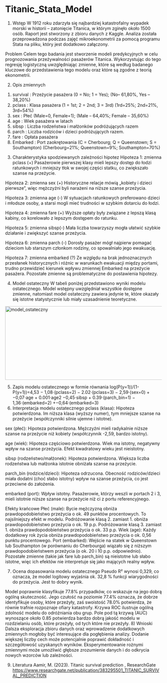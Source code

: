 # Titanic_Stata_Model

1) Wstęp
W 1912 roku zdarzyła się najbardziej katastrofalny wypadek morski w historii – zatonięcie Titanica, w którym zginęło około 1500 osób. Raport jest stworzony z zbioru danych z Kaggle. Analiza została przeprowadzona podczas zajęć mikroekonometrii za pomocą programu Stata na pliku, który jest dodatkowo załączony.

Problem
Celem tego badania jest stworzenie modeli predykcyjnych w celu prognozowania przeżywalności pasażerów Titanica. Wykorzystując do tego regresję logistyczną uwzględniając zmienne, które są według badanego kluczowe do przedstawienia tego modelu oraz które są zgodne z teorią ekonometrii.

2) Opis zmiennych 
1.	survival : Przeżycie pasażera (0 = No; 1 = Yes); (No– 61,80%, Yes – 38,20%)
2.	pclass : Klasa pasażera (1 = 1st; 2 = 2nd; 3 = 3rd) (1rd=25%; 2nd=21%, 3rd=54%)
3.	sex : Płeć (Male=0, Female=1); (Male – 64,40%; Female – 35,60%)
4.	age : Wiek pasażera w latach 
5.	sibsp : Liczba rodzeństwa i małżonków podróżujących razem 
6.	parch : Liczba rodziców i dzieci podróżujących razem. 
7.	fare : Opłata pasażera 
8.	Embarked : Port zaokrętowania (C = Cherbourg; Q = Queenstown; 
S = Southampton) (Cherbourg=21%; Queenstown=9%; Southampton=70%)
     

3) Charakterystyka spodziewanych zależności hipotez
Hipoteza 1:	zmienna pclass (+)
Pasażerowie pierwszej klasy mieli lepszy dostęp do łodzi ratunkowych i mniejszy tłok w swojej części statku, co zwiększało szanse na przeżycie.

Hipoteza 2:	zmienna sex 	(+)
Historyczne relacje mówią „kobiety i dzieci pierwsze”, więc mężczyźni byli narażeni na niższe szanse przeżycia.

Hipoteza 3: 	zmienna age (-)
W sytuacjach ratunkowych preferowano dzieci i młodsze osoby, a starsi mogli mieć trudności w szybkim dotarciu do łodzi.

Hipoteza 4: 	zmienna fare (+)
Wyższe opłaty były związane z lepszą klasą kabiny, co korelowało z lepszym dostępem do ratunku.

Hipoteza 5: 	zmienna sibsp(-)
Mała liczba towarzyszy mogła ułatwić szybkie działanie i zwiększyć szanse przeżycia.

Hipoteza 6: 	zmienna parch (-)
Dorosły pasażer mógł najpierw pomagać dzieciom lub starszym członkom rodziny, co spowalniało jego ewakuację.

Hipoteza 7: 	zmienna embarked (?)
Ze względu na brak jednoznacznych przesłanek historycznych i różnic w warunkach ewakuacji między portami, trudno przewidzieć kierunek wpływu zmiennej Embarked na przeżycie pasażera. Pozostałe zmienne są problematyczne do postawienia hipotezy.

4) Model ostateczny
W tabeli poniżej przedstawiono wyniki modelu ostatecznego. Model wstępny uwzględniał wszystkie dostępne zmienne, natomiast model ostateczny zawiera jedynie te, które okazały się istotne statystycznie lub miały uzasadnienie teoretyczne.

<img width="608" height="236" alt="model_ostateczny" src="https://github.com/user-attachments/assets/8608701d-895e-4737-8140-a71bd5b0f992" />

 

5) Zapis modelu ostatecznego w formie równania
log(P(y=1))/(1-P(y=1))=4,53 − 1,08⋅(pclass=2) − 2.02⋅(pclass=3) − 2,59⋅(sex=0) +−0,07⋅age + 0.001⋅age2 −0,45⋅sibsp + 0.39⋅(parch_bin=1) − 1,36⋅(embarked=2) +−0,64⋅(embarked=3)
6) Interpretacja modelu ostatecznego
pclass (klasa): Hipoteza potwierdzona. Im niższa klasa (wyższy numer), tym mniejsze szanse na przeżycie (współczynniki silnie ujemne i istotne).

sex (płeć): Hipoteza potwierdzona. Mężczyźni mieli radykalnie niższe szanse na przeżycie niż kobiety (współczynnik -2,59, bardzo istotny).

age (wiek): Hipoteza częściowo potwierdzona. Wiek ma istotny, negatywny wpływ na szanse przeżycia. Efekt kwadratowy wieku jest nieistotny.

sibsp (rodzeństwo/małżonek): Hipoteza potwierdzona. Większa liczba rodzeństwa lub małżonka istotnie obniżała szanse na przeżycie.

parch_bin (rodzice/dzieci): Hipoteza odrzucona. Obecność rodziców/dzieci miała dodatni (choć słabo istotny) wpływ na szanse przeżycia, co jest przeciwne do założenia.

embarked (port): Wpływ istotny. Pasażerowie, którzy weszli w portach 2 i 3, mieli istotnie niższe szanse na przeżycie niż ci z portu referencyjnego.

Efekty krańcowe
Płeć (male): Bycie mężczyzną obniża prawdopodobieństwo przeżycia o ok. 49 punktów procentowych. To najsilniejszy efekt w modelu.
Podróżowanie klasą 2. zamiast 1. obniża prawdopodobieństwo przeżycia o ok. 19 p.p.
Podróżowanie klasą 3. zamiast 1. obniża prawdopodobieństwo przeżycia o ok. 33 p.p.
Wiek (age): Każdy dodatkowy rok życia obniża prawdopodobieństwo przeżycia o ok. 0,56 punktu procentowego.
Port (embarked): Wejście na statek w Queenstown lub Southampton (w porównaniu do Cherbourga) wiązało się z niższym prawdopodobieństwem przeżycia (o ok. 20 i 10 p.p. odpowiednio).
Pozostałe zmienne (takie jak fare lub parch_bin) są nieistotne lub słabo istotne, więc ich efektów nie interpretuje się jako mających realny wpływ.

 
7) Ocena dopasowania modelu ostatecznego 
Pseudo R² wynosi 0,329, co oznacza, że model logitowy wyjaśnia ok. 32,8 % funkcji wiarygodności do przeżycia. Jest to dobry wynik.
  
Model poprawnie klasyfikuje 77.8% przypadków, co wskazuje na jego dobrą ogólną skuteczność. Jego czułość na poziomie 77.4% oznacza, że dobrze identyfikuje osoby, które przeżyły, zaś swoistość 78.0% potwierdza, że równie trafnie rozpoznaje ofiary katastrofy.
Krzywa ROC ilustruje ogólną zdolność modelu do odróżniania obu grup. Pole pod tą krzywą (AUC) wynoszące około 0.85 potwierdza bardzo dobrą jakość modelu w rozdzielaniu osób, które przeżyły, od tych które nie przeżyły.
8) Wnioski
Dalsza eksploracja zbioru danych oraz wprowadzenie dodatkowych zmiennych mogłoby być interesujące dla pogłębienia analizy. Dodanie większej liczby cech może potencjalnie poprawić dokładność i szczegółowość uzyskanych wyników.
Eksperymentowanie rożnymi zmiennymi może umożliwić głębsze zrozumienie danych
i do odkrycia nowych wzorców lub zależności.

9) Literatura
Aamir, M. (2023). Titanic survival prediction , ResearchGate
https://www.researchgate.net/publication/383295501_TITANIC_SURVIVAL_PREDICTION
